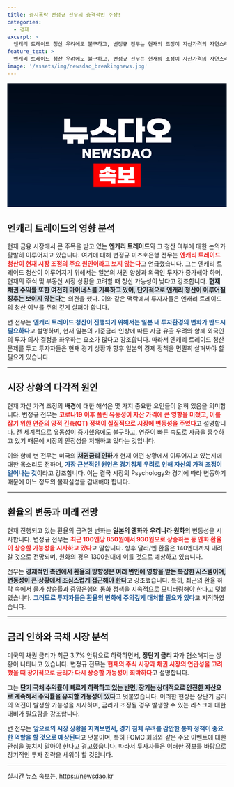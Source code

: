 ```yaml
---
title: 증시폭락 변정규 전무의 충격적인 주장!
categories:
  - 경제
excerpt: >
  엔캐리 트레이드 청산 우려에도 불구하고, 변정규 전무는 현재의 조정이 자산가격의 자연스러운 흐름이라고 강조합니다. 다가오는 금리 인하 가능성과 함께, 환율 전망도 관심을 끌고 있습니다!
feature_text: >
  엔캐리 트레이드 청산 우려에도 불구하고, 변정규 전무는 현재의 조정이 자산가격의 자연스러운 흐름이라고 강조합니다. 다가오는 금리 인하 가능성과 함께, 환율 전망도 관심을 끌고 있습니다!
image: '/assets/img/newsdao_breakingnews.jpg'
---
```


<p><img src="/assets/img/newsdao_breakingnews.jpg" alt="bookingtag 속보" /></p>

<h2 data-ke-size="size26">엔캐리 트레이드의 영향 분석</h2>

<p data-ke-size="size16">현재 금융 시장에서 큰 주목을 받고 있는 <b>엔캐리 트레이드</b>와 그 청산 여부에 대한 논의가 활발히 이루어지고 있습니다. 여기에 대해 변정규 미즈호은행 전무는 <b><span style="color: #ee2323;">엔캐리 트레이드 청산이 현재 시장 조정의 주요 원인이라고 보지 않는다</span></b>고 언급했습니다. 그는 엔캐리 트레이드 청산이 이루어지기 위해서는 일본의 채권 양성과 외국인 투자가 증가해야 하며, 현재의 주식 및 부동산 시장 상황을 고려할 때 청산 가능성이 낮다고 강조합니다. <b><span style="background-color: #21538527;">현재 채권 수익률 또한 여전히 마이너스를 기록하고 있어, 단기적으로 엔캐리 청산이 이루어질 징후는 보이지 않는다</span></b>는 의견을 했다. 이와 같은 맥락에서 투자자들은 엔캐리 트레이드의 청산 여부를 주의 깊게 살펴야 합니다.</p>

<p data-ke-size="size16">변 전무는 <b><span style="color: #1a5490;">엔캐리 트레이드 청산이 진행되기 위해서는 일본 내 투자환경의 변화가 반드시 필요하다</span></b>고 설명하며, 현재 일본의 기준금리 인상에 따른 자금 유출 우려와 함께 외국인의 투자 의사 결정을 좌우하는 요소가 많다고 강조합니다. 따라서 엔캐리 트레이드 청산 문제를 두고 투자자들은 현재 경기 상황과 향후 일본의 경제 정책을 면밀히 살펴봐야 할 필요가 있습니다.</p>

<hr>

<h2 data-ke-size="size26">시장 상황의 다각적 원인</h2>

<p data-ke-size="size16">현재 자산 가격 조정의 <b>배경</b>에 대한 해석은 몇 가지 중요한 요인들이 얽혀 있음을 의미합니다. 변정규 전무는 <b><span style="color: #ee2323;">코로나19 이후 풀린 유동성이 자산 가격에 큰 영향을 미쳤고, 이를 잡기 위한 연준의 양적 긴축(QT) 정책이 실질적으로 시장에 변동성을 주었다</span></b>고 설명합니다. 전 세계적으로 유동성이 증가했음에도 불구하고, 연준이 빠른 속도로 자금을 흡수하고 있기 때문에 시장의 안정성을 저해하고 있다는 것입니다.</p>

<p data-ke-size="size16">이와 함께 변 전무는 미국의 <b><span style="background-color: #21538527;">채권금리 인하</span></b>가 현재 어떤 상황에서 이루어지고 있는지에 대한 목소리도 전하며, <b><span style="color: #1a5490;">가장 근본적인 원인은 경기침체 우려로 인해 자산의 가격 조정이 일어나는 것</span></b>이라고 강조합니다. 이는 결국 시장의 Psychology와 경기에 따라 변동하기 때문에 어느 정도의 불확실성을 감내해야 합니다.</p>

<hr>

<h2 data-ke-size="size26">환율의 변동과 미래 전망</h2>

<p data-ke-size="size16">현재 진행되고 있는 환율의 급격한 변화는 <b>일본의 엔화</b>와 <b>우리나라 원화</b>의 변동성을 시사합니다. 변정규 전무는 <b><span style="color: #ee2323;">최근 100엔당 850원에서 930원으로 상승하는 등 엔화 환율이 상승할 가능성을 시사하고 있다</span></b>고 말합니다. 향후 달러/엔 환율은 140엔대까지 내려갈 것으로 전망되며, 원화의 경우 1300원대에 이를 것으로 예상하고 있습니다.</p>

<p data-ke-size="size16">전무는 <b><span style="background-color: #21538527;">경제적인 측면에서 환율의 방향성은 여러 변인에 영향을 받는 복잡한 시스템이며, 변동성이 큰 상황에서 조심스럽게 접근해야 한다</span></b>고 강조했습니다. 특히, 최근의 환율 하락 속에서 물가 상승률과 중앙은행의 통화 정책을 지속적으로 모니터링해야 한다고 덧붙였습니다. <b><span style="color: #1a5490;">그러므로 투자자들은 환율의 변화에 주의깊게 대처할 필요가 있다</span></b>고 지적하였습니다.</p>

<hr>

<h2 data-ke-size="size26">금리 인하와 국채 시장 분석</h2>

<p data-ke-size="size16">미국의 채권 금리가 최근 3.7% 안팎으로 하락하면서, <b>장단기 금리 차</b>가 협소해지는 상황이 나타나고 있습니다. 변정규 전무는 <b><span style="color: #ee2323;">현재의 주식 시장과 채권 시장의 연관성을 고려했을 때 장기적으로 금리가 다시 상승할 가능성이 희박하다</span></b>고 설명합니다.</p>

<p data-ke-size="size16">그는 <b><span style="background-color: #21538527;">단기 국채 수익률이 빠르게 하락하고 있는 반면, 장기는 상대적으로 안전한 자산으로 계속해서 수익률을 유지할 가능성이 있다</span></b>고 덧붙였습니다. 이러한 현상은 장단기 금리의 역전이 발생할 가능성을 시사하며, 금리가 조정될 경우 발생할 수 있는 리스크에 대한 대비가 필요함을 강조합니다.</p>

<p data-ke-size="size16">변 전무는 <b><span style="color: #1a5490;">앞으로의 시장 상황을 지켜보면서, 경기 침체 우려를 감안한 통화 정책이 중요한 역할을 할 것으로 예상된다</span></b>고 덧붙이며, 특히 FOMC 회의와 같은 주요 이벤트에 대한 관심을 놓치지 말아야 한다고 경고했습니다. 따라서 투자자들은 이러한 정보를 바탕으로 장기적인 투자 전략을 세워야 할 것입니다.</p>

<hr>
실시간 뉴스 속보는, <a href="https://newsdao.kr" rel="dofollow">https://newsdao.kr</a>


